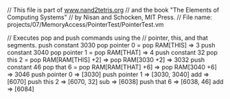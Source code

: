 // This file is part of www.nand2tetris.org
// and the book "The Elements of Computing Systems"
// by Nisan and Schocken, MIT Press.
// File name: projects/07/MemoryAccess/PointerTest/PointerTest.vm

// Executes pop and push commands using the 
// pointer, this, and that segments.
push constant 3030
pop pointer 0 = pop RAM[THIS] => 3
push constant 3040
pop pointer 1 = pop RAM[THAT] => 4
push constant 32
pop this 2 = pop RAM[RAM[THIS] +2] => pop RAM[3030 +2] => 3032
push constant 46 
pop that 6 = pop RAM[RAM[THAT] +6] => pop RAM[3040 +6] => 3046
push pointer 0 =>  [3030]
push pointer 1 =>  [3030, 3040]
add => [6070]
push this 2 => [6070, 32]
sub => [6038]
push that 6 => [6038, 46]
add => [6084]
